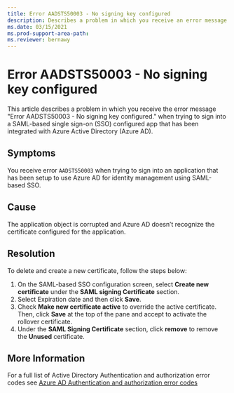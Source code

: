 ```yaml
---
title: Error AADSTS50003 - No signing key configured
description: Describes a problem in which you receive an error message when signing in to SAML-based single sign-on configured app that has been configured to use Azure Active Directory as an Identity Provider (IdP). The error you receive is Error AADSTS50003 - No signing key configured.
ms.date: 03/15/2021
ms.prod-support-area-path: 
ms.reviewer: bernawy
---
```

# Error AADSTS50003 - No signing key configured

This article describes a problem in which you receive the error message "Error AADSTS50003 - No signing key configured." when trying to sign into a SAML-based single sign-on (SSO) configured app that has been integrated with Azure Active Directory (Azure AD).

## Symptoms

You receive error `AADSTS50003` when trying to sign into an application that has been setup to use Azure AD for identity management using SAML-based SSO.

## Cause

The application object is corrupted and Azure AD doesn’t recognize the certificate configured for the application.

## Resolution

To delete and create a new certificate, follow the steps below:

1. On the SAML-based SSO configuration screen, select **Create new certificate** under the **SAML signing Certificate** section.
1. Select Expiration date and then click **Save**.
1. Check **Make new certificate active** to override the active certificate. Then, click **Save** at the top of the pane and accept to activate the rollover certificate.
1. Under the **SAML Signing Certificate** section, click **remove** to remove the **Unused** certificate.

## More Information

For a full list of Active Directory Authentication and authorization error codes see [Azure AD Authentication and authorization error codes](azure/active-directory/develop/reference-aadsts-error-codes)
